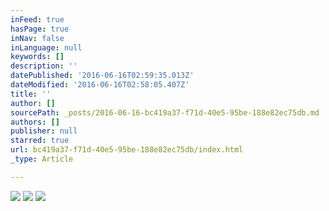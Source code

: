 ```yaml
---
inFeed: true
hasPage: true
inNav: false
inLanguage: null
keywords: []
description: ''
datePublished: '2016-06-16T02:59:35.013Z'
dateModified: '2016-06-16T02:58:05.407Z'
title: ''
author: []
sourcePath: _posts/2016-06-16-bc419a37-f71d-40e5-95be-188e82ec75db.md
authors: []
publisher: null
starred: true
url: bc419a37-f71d-40e5-95be-188e82ec75db/index.html
_type: Article

---
```

![](https://the-grid-user-content.s3-us-west-2.amazonaws.com/d99df900-4672-4efc-9fc9-89d6403780ce.jpg)
![](https://the-grid-user-content.s3-us-west-2.amazonaws.com/9677153b-2ade-4682-ab03-961f54ca5a11.jpg)
![](https://the-grid-user-content.s3-us-west-2.amazonaws.com/b38da112-6b6c-49b5-80c6-677bede87f58.jpg)